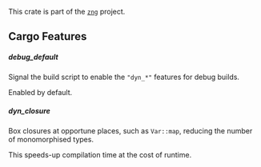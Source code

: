 <!--do doc --readme header-->
This crate is part of the [`zng`](https://github.com/zng-ui/zng) project.


<!--do doc --readme features-->
## Cargo Features

##### debug_default
Signal the build script to enable the `"dyn_*"` features for debug builds.

Enabled by default.


##### dyn_closure
Box closures at opportune places, such as `Var::map`, reducing the number of monomorphised types.

This speeds-up compilation time at the cost of runtime.


<!--do doc --readme #SECTION-END-->


